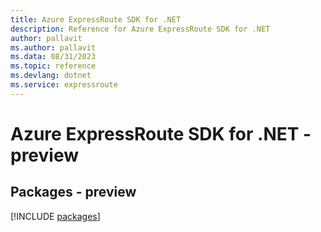 ```yaml
---
title: Azure ExpressRoute SDK for .NET
description: Reference for Azure ExpressRoute SDK for .NET
author: pallavit
ms.author: pallavit
ms.data: 08/31/2023
ms.topic: reference
ms.devlang: dotnet
ms.service: expressroute
---
```

# Azure ExpressRoute SDK for .NET - preview
## Packages - preview
[!INCLUDE [packages](expressroute-index.md)]